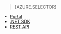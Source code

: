 > [AZURE.SELECTOR]
- [Portal](media-services-manage-content#publish)
- [.NET SDK](media-services-deliver-streaming-content)
- [REST API](media-services-rest-deliver-streaming-content)  
